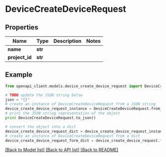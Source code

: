 # DeviceCreateDeviceRequest


## Properties

Name | Type | Description | Notes
------------ | ------------- | ------------- | -------------
**name** | **str** |  | 
**project_id** | **str** |  | 

## Example

```python
from openapi_client.models.device_create_device_request import DeviceCreateDeviceRequest

# TODO update the JSON string below
json = "{}"
# create an instance of DeviceCreateDeviceRequest from a JSON string
device_create_device_request_instance = DeviceCreateDeviceRequest.from_json(json)
# print the JSON string representation of the object
print DeviceCreateDeviceRequest.to_json()

# convert the object into a dict
device_create_device_request_dict = device_create_device_request_instance.to_dict()
# create an instance of DeviceCreateDeviceRequest from a dict
device_create_device_request_form_dict = device_create_device_request.from_dict(device_create_device_request_dict)
```
[[Back to Model list]](../README.md#documentation-for-models) [[Back to API list]](../README.md#documentation-for-api-endpoints) [[Back to README]](../README.md)



